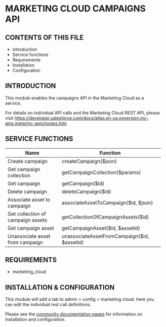 MARKETING CLOUD CAMPAIGNS API
=============================


CONTENTS OF THIS FILE
---------------------

 * Introduction
 * Service functions
 * Requirements
 * Installation
 * Configuration


INTRODUCTION
------------

This module enables the campaigns API in the Marketing Cloud as a service.

For details on individual API calls and the Marketing Cloud REST API, please
visit
https://developer.salesforce.com/docs/atlas.en-us.noversion.mc-apis.meta/mc-apis/routes.htm


SERVICE FUNCTIONS
-----------------

| Name                              | Function                                    |
| --------------------------------- | ------------------------------------------- |
| Create campaign                   | createCampaign($json)                       |
| Get campaign collection           | getCampaignCollection($params)              |
| Get campaign                      | getCampaign($id)                            |
| Delete campaign                   | deleteCampaign($id)                         |
| Associate asset to campaign       | associateAssetToCampaign($id, $json)        |
| Get collection of campaign assets | getCollectionOfCampaignAssets($id)          |
| Get campaign asset                | getCampaignAsset($id, $assetId)             |
| Unassociate asset from campaign   | unassociateAssetFromCampaign($id, $assetId) |


REQUIREMENTS
------------

 * marketing_cloud


INSTALLATION & CONFIGURATION
----------------------------

This module will add a tab to admin > config > marketing cloud. here you can
edit the individual rest call definitions.

Please see the
[community documentation pages](https://www.drupal.org/docs/8/modules/marketing-cloud)
for information on installation and configuration.
